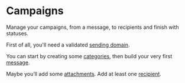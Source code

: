 # Campaigns

Manage your campaigns, from a message, to recipients and finish with statuses.

First of all, you'll need a validated [sending domain](../domains/index.md).

You can start by creating some [categories](categories.md#create-a-category), then build your very first [message](messages.md#create-a-message).

Maybe you’ll add some [attachments](attachments.md#add-an-attachment). Add at least one [recipient](recipients.md#create-a-recipient).
